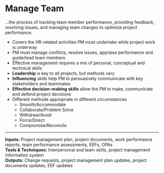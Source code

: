 # Manage Team

…the process of tracking team member performance, providing feedback, resolving issues, and managing team changes to optimize project performance. 

- Covers the HR-related activities PM must undertake while project work is underway 
- PM must manage conflicts, resolve issues, appraise performance and guide/lead team members 
- Effective management requires a mix of personal, conceptual and technical skills 
- **Leadership** is key to all projects, but methods vary 
- **Influencing** skills help PM to persuasively communicate with key stakeholders and teammates 
- **Effective decision-making skills** allow the PM to make, communicate and defend project decisions 
- Different methods appropriate in different circumstances
	- Smooth/Accommodate 
	- Collaborate/Problem Solve
	- Withdraw/Avoid 
	- Force/Direct 
	- Compromise/Reconcile 

---

**Inputs:** Project management plan, project documents, work performance reports, team performance assessments, EEFs, OPAs    
**Tools & Techniques:** Interpersonal and team skills, project management information system    
**Outputs:** Change requests, project management plan updates, project documents updates, EEF updates    